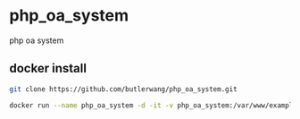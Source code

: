 # php_oa_system
php oa system

## docker install

```bash  
git clone https://github.com/butlerwang/php_oa_system.git

docker run --name php_oa_system -d -it -v php_oa_system:/var/www/example.com/public_html -p 80:80 butlerwang/butler_lamp:201808081515 /bin/bash
```
